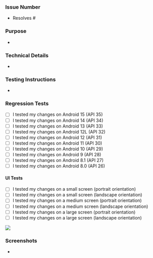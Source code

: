 ### Issue Number
<!-- Which issue does this PR address? E.g. "Resolves #123" -->
* Resolves #

### Purpose
<!-- What is the purpose of this PR? Why is it needed? -->
* 

### Technical Details
<!-- Are there any key aspects of the implementation to highlight? -->
* 

### Testing Instructions
<!-- How can the reviewer verify the functionality or fix introduced by this PR? Please provide steps. -->
* 

### Regression Tests
<!-- Did you verify that your changes didn't break existing functionality? -->
- [ ] I tested my changes on Android 15 (API 35)
- [ ] I tested my changes on Android 14 (API 34)
- [ ] I tested my changes on Android 13 (API 33)
- [ ] I tested my changes on Android 12L (API 32)
- [ ] I tested my changes on Android 12 (API 31)
- [ ] I tested my changes on Android 11 (API 30)
- [ ] I tested my changes on Android 10 (API 29)
- [ ] I tested my changes on Android 9 (API 28)
- [ ] I tested my changes on Android 8.1 (API 27)
- [ ] I tested my changes on Android 8.0 (API 26)

#### UI Tests
<!-- Did you verify that your changes didn't break existing functionalities on other screen sizes? -->
- [ ] I tested my changes on a small screen (portrait orientation)
- [ ] I tested my changes on a small screen (landscape orientation)
- [ ] I tested my changes on a medium screen (portrait orientation)
- [ ] I tested my changes on a medium screen (landscape orientation)
- [ ] I tested my changes on a large screen (portrait orientation)
- [ ] I tested my changes on a large screen (landscape orientation)

![](https://github.com/user-attachments/assets/8f208838-0465-4ada-bc27-67dfde8459be)

### Screenshots
<!-- If this PR affects the UI, please include before/after screenshots demonstrating the change(s). -->
*
